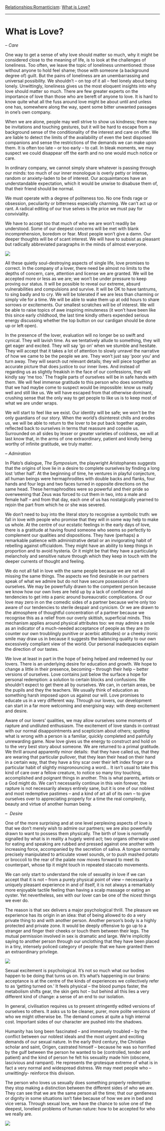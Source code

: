 [Relationships:](https://www.theschooloflife.com/thebookoflife/category/relationships/)[Romanticism](https://www.theschooloflife.com/thebookoflife/category/relationships/romanticism/): [What is Love?](https://www.theschooloflife.com/thebookoflife/what-is-love/)

* * *

# What is Love?

_– Care_

One way to get a sense of why love should matter so much, why it might be considered close to the meaning of life, is to look at the challenges of loneliness. Too often, we leave the topic of loneliness unmentioned: those without anyone to hold feel shame; those with someone (a background degree of) guilt. But the pains of loneliness are an unembarrassing and universal possibility. We shouldn’t – on top of it all – feel lonely about being lonely. Unwittingly, loneliness gives us the most eloquent insights into why love should matter so much. There are few greater experts on the importance of love than those who are bereft of anyone to love. It is hard to know quite what all the fuss around love might be about until and unless one has, somewhere along the way, spent some bitter unwanted passages in one’s own company.

When we are alone, people may well strive to show us kindness; there may be invitations and touching gestures, but it will be hard to escape from a background sense of the conditionality of the interest and care on offer. We are liable to detect the limits of the availability of even the best disposed companions and sense the restrictions of the demands we can make upon them. It is often too late – or too early – to call. In bleak moments, we may suspect we could disappear off the earth and no one would much notice or care.

In ordinary company, we cannot simply share whatever is passing through our minds: too much of our inner monologue is overly petty or intense, random or anxiety-laden to be of interest. Our acquaintances have an understandable expectation, which it would be unwise to disabuse them of, that their friend should be normal.

We must operate with a degree of politeness too. No one finds rage or obsession, peculiarity or bitterness especially charming. We can’t act up or rant. A radical editing of our true selves is the price we must pay for conviviality.

We have to accept too that much of who we are won’t readily be understood. Some of our deepest concerns will be met with blank incomprehension, boredom or fear. Most people won’t give a damn. Our deeper thoughts will be of scant interest. We will have to subsist as pleasant but radically abbreviated paragraphs in the minds of almost everyone.

![](https://www.theschooloflife.com/thebookoflife/wp-content/uploads/2017/01/Vincent_van_Gogh_-_La_Berceuse_Woman_Rocking_a_Cradle_Augustine-Alix_Pellicot_Roulin_1851%E2%80%931930-816x1024.jpg)

All these quietly soul-destroying aspects of single life, love promises to correct. In the company of a lover, there need be almost no limits to the depths of concern, care, attention and license we are granted. We will be accepted more or less as we are; we won’t be under pressure to keep proving our status. It will be possible to reveal our extreme, absurd vulnerabilities and compulsions and survive. It will be OK to have tantrums, to sing badly and to cry. We will be tolerated if we are less than charming or simply vile for a time. We will be able to wake them up at odd hours to share sorrows or excitements. Our smallest scratches will be of interest. We will be able to raise topics of awe inspiring minuteness (it won’t have been like this since early childhood, the last time kindly others expended serious energy discussing whether the top button on our cardigan should be done up or left open).

In the presence of the lover, evaluation will no longer be so swift and cynical. They will lavish time. As we tentatively allude to something, they will get eager and excited. They will say ‘go on’ when we stumble and hesitate. They will accept that it takes a lot of attention to slowly unravel the narrative of how we came to be the people we are. They won’t just say ‘poor you’ and turn away. They will search out relevant details; they will piece together an accurate picture that does justice to our inner lives. And instead of regarding us as slightly freakish in the face of our confessions, they will kindly say ‘me too.’ The fragile parts of ourselves will be in safe hands with them. We will feel immense gratitude to this person who does something that we had maybe come to suspect would be impossible: know us really well and still like us. We will have escaped from that otherwise dominant, crushing sense that the only way to get people to like us is to keep most of what we are under wraps.

We will start to feel like we exist. Our identity will be safe; we won’t be the only guardians of our story. When the world’s disinterest chills and erodes us, we will be able to return to the lover to be put back together again, reflected back to ourselves in terms that reassure and console us. Surrounded on all sides by lesser or greater varieties of coldness, we will at last know that, in the arms of one extraordinary, patient and kindly being worthy of infinite gratitude, we truly matter.

_– Admiration_

In Plato’s dialogue, _The Symposium_, the playwright Aristophanes suggests that the origins of love lie in a desire to complete ourselves by finding a long lost ‘other half’. At the beginning of time, he ventures in playful conjecture, all human beings were hermaphrodites with double backs and flanks, four hands and four legs and two faces turned in opposite directions on the same head. These hermaphrodites were so powerful and their pride so overweening that Zeus was forced to cut them in two, into a male and female half – and from that day, each one of us has nostalgically yearned to rejoin the part from which he or she was severed.

We don’t need to buy into the literal story to recognise a symbolic truth: we fall in love with people who promise that they will in some way help to make us whole. At the centre of our ecstatic feelings in the early days of love, there is a gratitude at having found someone who seems so perfectly to complement our qualities and dispositions. They have (perhaps) a remarkable patience with administrative detail or an invigorating habit of rebelling against officialdom. They might have an ability to keep things in proportion and to avoid hysteria. Or it might be that they have a particularly melancholy and sensitive nature through which they keep in touch with the deeper currents of thought and feeling.

We do not all fall in love with the same people because we are not all missing the same things. The aspects we find desirable in our partners speak of what we admire but do not have secure possession of in ourselves. We may be powerfully drawn to the competent person because we know how our own lives are held up by a lack of confidence and tendencies to get into a panic around bureaucratic complications. Or our love may zero in on the comedic sides of a partner because we’re only too aware of our tendencies to sterile despair and cynicism. Or we are drawn to the atmosphere of thoughtful concentration of a partner because we recognise this as a relief from our overly skittish, superficial minds. This mechanism applies around physical attributes too: we may admire a smile as an indicator of a much-needed acceptance of people as they are (to counter our own troublingly punitive or acerbic attitudes) or a cheeky ironic smile may draw us in because it suggests the balancing quality to our own excessively compliant view of the world. Our personal inadequacies explain the direction of our tastes.

We love at least in part in the hope of being helped and redeemed by our lovers. There is an underlying desire for education and growth. We hope to change a little in their presence, becoming – through their help – better versions of ourselves. Love contains just below the surface a hope for personal redemption: a solution to certain blocks and confusions. We shouldn’t expect to get there all by ourselves. We can, in certain areas, be the pupils and they the teachers. We usually think of education as something harsh imposed upon us against our will. Love promises to educate us in a very different way. Through our lovers, our development can start in a far more welcoming and energising way: with deep excitement and desire.

Aware of our lovers’ qualities, we may allow ourselves some moments of rapture and undiluted enthusiasm. The excitement of love stands in contrast with our normal disappointments and scepticism about others; spotting what is wrong with a person is a familiar, quickly completed and painfully unrewarding game. Now love gives us the energy to construct and hold on to the very best story about someone. We are returned to a primal gratitude. We thrill around apparently minor details: &nbsp;that they have called us, that they are wearing that particular pullover, that they lean their head on their hand in a certain way, that they have a tiny scar over their left index finger or a particular habit of slightly mispronouncing a word… It isn’t usual to take this kind of care over a fellow creature, to notice so many tiny touching, accomplished and poignant things in another. This is what parents, artists or a God might do. We can’t necessarily continue in this vein forever, the rapture is not necessarily always entirely sane, but it is one of our noblest and most redemptive pastimes – and a kind of art all of its own – to give ourselves over to appreciating properly for a time the real complexity, beauty and virtue of another human being.

_– &nbsp;Desire_

One of the more surprising and at one level perplexing aspects of love is that we don’t merely wish to admire our partners; we are also powerfully drawn to want to possess them physically. The birth of love is normally signalled by what is in reality a hugely weird act; two organs otherwise used for eating and speaking are rubbed and pressed against one another with increasing force, accompanied by the secretion of saliva. A tongue normally precisely manipulated to articulate vowel sounds, or to push mashed potato or broccoli to the rear of the palate now moves forward to meet its counterpart, whose tip it might touch in repeated staccato movements.

We can only start to understand the role of sexuality in love if we can accept that it is not – from a purely physical point of view – necessarily a uniquely pleasant experience in and of itself, it is not always a remarkably more enjoyable tactile feeling than having a scalp massage or eating an oyster. Yet nevertheless, sex with our lover can be one of the nicest things we ever do.

The reason is that sex delivers a major psychological thrill. The pleasure we experience has its origin in an idea: that of being allowed to do a very private thing to and with another person. Another person’s body is a highly protected and private zone. It would be deeply offensive to go up to a stranger and finger their cheeks or touch them between their legs. The mutual permission involved in sex is dramatic and large. We’re implicitly saying to another person through our unclothing that they have been placed in a tiny, intensely policed category of people: that we have granted them an extraordinary privilege.

![](https://dantebea.files.wordpress.com/2016/01/egon-schiele-couple-embracing-1911.jpg?w=549&h=873)

Sexual excitement is psychological. It’s not so much what our bodies happen to be doing that turns us on. It’s what’s happening in our brains: acceptance is at the centre of the kinds of experiences we collectively refer to as ‘getting turned on.’ It feels physical – the blood pumps faster, the metabolism shifts gear, the skin gets hot – but behind all this lies a very different kind of change: a sense of an end to our isolation.

In general, civilisation requires us to present stringently edited versions of ourselves to others. It asks us to be cleaner, purer, more polite versions of who we might otherwise be. The demand comes at quite a high internal cost. Important sides of our character are pushed into the shadows.

Humanity has long been fascinated – and immensely troubled – by the conflict between our noblest ideals and the most urgent and exciting demands of our sexual nature. In the early third century, the Christian scholar and saint, Origen, castrated himself – because he was so horrified by the gulf between the person he wanted to be (controlled, tender and patient) and the kind of person he felt his sexuality made him (obscene, lascivious and rampant). He represents the grotesque extreme of what is in fact a very normal and widespread distress. We may meet people who – unwittingly- reinforce this division.

The person who loves us sexually does something properly redemptive: they stop making a distinction between the different sides of who we are. They can see that we are the same person all the time; that our gentleness or dignity in some situations isn’t fake because of how we are in bed and vice versa. Through sexual love, we have the chance to solve one of the deepest, loneliest problems of human nature: how to be accepted for who we really are.

[![](https://img.youtube.com/vi/X7hKC01e-NQ/0.jpg)](https://www.youtube.com/embed/X7hKC01e-NQ '')
